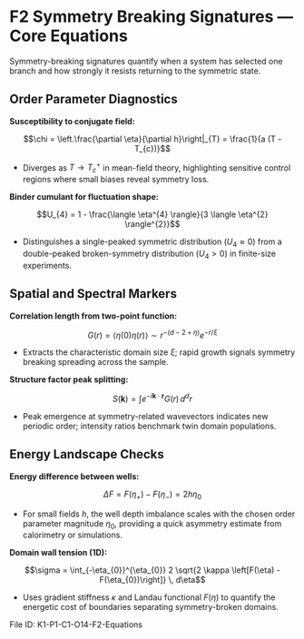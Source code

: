 # F2 Symmetry Breaking Signatures — Core Equations

Symmetry-breaking signatures quantify when a system has selected one branch and how strongly it resists returning to the symmetric state.

## Order Parameter Diagnostics
**Susceptibility to conjugate field:**

$$\chi = \left.\frac{\partial \eta}{\partial h}\right|_{T} = \frac{1}{a (T - T_{c})}$$

- Diverges as $T \to T_{c}^{+}$ in mean-field theory, highlighting sensitive control regions where small biases reveal symmetry loss.

**Binder cumulant for fluctuation shape:**

$$U_{4} = 1 - \frac{\langle \eta^{4} \rangle}{3 \langle \eta^{2} \rangle^{2}}$$

- Distinguishes a single-peaked symmetric distribution ($U_{4} \approx 0$) from a double-peaked broken-symmetry distribution ($U_{4} > 0$) in finite-size experiments.

## Spatial and Spectral Markers
**Correlation length from two-point function:**

$$G(r) = \langle \eta(0) \eta(r) \rangle \sim r^{-(d-2+\eta)} e^{-r/\xi}$$

- Extracts the characteristic domain size $\xi$; rapid growth signals symmetry breaking spreading across the sample.

**Structure factor peak splitting:**

$$S(\mathbf{k}) = \int e^{-i \mathbf{k}\cdot\mathbf{r}} G(r) \, d^{d}r$$

- Peak emergence at symmetry-related wavevectors indicates new periodic order; intensity ratios benchmark twin domain populations.

## Energy Landscape Checks
**Energy difference between wells:**

$$\Delta F = F(\eta_{+}) - F(\eta_{-}) = 2 h \eta_{0}$$

- For small fields $h$, the well depth imbalance scales with the chosen order parameter magnitude $\eta_{0}$, providing a quick asymmetry estimate from calorimetry or simulations.

**Domain wall tension (1D):**

$$\sigma = \int_{-\eta_{0}}^{\eta_{0}} 2 \sqrt{2 \kappa \left[F(\eta) - F(\eta_{0})\right]} \, d\eta$$

- Uses gradient stiffness $\kappa$ and Landau functional $F(\eta)$ to quantify the energetic cost of boundaries separating symmetry-broken domains.

File ID: K1-P1-C1-O14-F2-Equations
